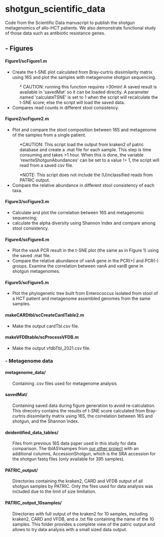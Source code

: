 # shotgun_scientific_data
 Code from the Scientific Data manuscript to publish the shotgun metagenomics of allo-HCT patients. We also demonstrate functional study of those data such as antibiotic resistance genes. 

## - Figures
#### Figure1/scFigure1.m
 
<ul>
 <li>Create the t-SNE plot calculated from Bray-curtris dissimilarity matrix using 16S and plot the samples with metagenome shotgun sequencing.  </li> 
  <ul> * CAUTION: running this function requires >30min! A saved result is available in 'savedMat' so it can be loaded directly. A parameter named 'calculateTSNE' is set to 1 when the script will recalculate the t-SNE score; else the script will load the saved data.</li>
 </ul>
 <li>Compares read counts in different stool consistency. </li>
</ul> 

#### Figure2/scFigure2.m

<ul>
   <li>Plot and compare the stool composition between 16S and metagenome of the samples from a single patient. </li> 
   <ul> *CAUTION: This script load the output from kraken2 of patric database and create a .mat file for each sample. This step is time consuming and takes >1 hour. When this is done, the variable 'rewriteShotgunAbundances' can be set to a value != 1, the script will read from a saved csv file. 
 </ul>
    </li> 
    <ul>*NOTE: This script does not include the (U)nclassified reads from PATRIC output.
   </ul>
   <li> Compare the relative abundance in different stool consistency of each taxa. </li>
</ul>

#### Figure3/scFigure3.m
<ul>
   <li>Calculate and plot the correlation between 16S and metagenomic sequencing; 
   <li>calculate the alpha diversity using Shannon Index and compare among stool consistency.  </li>
</ul>

#### Figure4/scFigure4.m
<ul>
   <li>Plot the vanA PCR result in the t-SNE plot (the same as in Figure 1) using the saved .mat file. 
   <li>Compare the relative abundance of vanA gene in the PCR(+) and PCR(-) groups. Examine the correlation between vanA  and vanB gene in shotgun metagenomes. </li>
</ul> 

#### Figure5/scFigure5.m
<ul>
   <li>Plot the phylogenetic tree built from Enterococcus isolated from stool of a HCT patient and metagenome assembled genomes from the same samples.  </li>
</ul> 

#### makeCARDtbl/scCreateCardTable2.m
<ul>
   <li>Make the output cardTbl.csv file.  </li>
</ul> 

#### makeVFDBtable/scProcessVFDB.m
<ul>
   <li>Make the output vfdbTbl_2021.csv file.  </li>
</ul> 


### - Metagenome data
#### metagenome_data/
<ul>
 Containing .csv files used for metagenome analysis
</ul>

#### savedMat/
<ul>
Containing saved data during figure generation to avoid re-calculation. This direcotry contains the results of t-SNE score calculated from Bray-curtris dissimilarity matrix using 16S, the correlation between 16S and shotgun, and the Shannon Index. 
</ul>

#### deidentified_data_tables/
<ul>
 Files from previous 16S data paper used in this study for data comparison. The tblASVsampes from <a href="https://github.com/liaochen1988/MSKCC_Microbiome_SD2021_Scripts">our other project</a> with an additional columns, AccessionShotgun, which is the SRA accession for the shotgun fastq files (only available for 395 samples).</ul>

#### PATRIC_output/
<ul>
Directories containing the kraken2, CARD and VFDB output of all shotgun samples by PATRIC. Only the files used for data analysis was included due to the limit of size limitation. </ul>

#### PATRIC_output_10samples/
<ul> 
 Directories with full output of the kraken2 for 10 samples, including kraken2, CARD and VFDB, and a .txt file containing the name of the 10 samples. This folder provides a complete view of the patric output and allows to try data analysis with a small sized data output. </ul>

